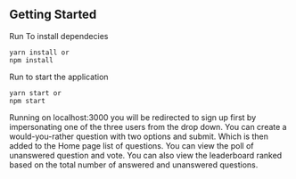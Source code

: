 ## Getting Started

Run To install dependecies
```
yarn install or 
npm install 
```

Run to start the application
```
yarn start or 
npm start
```

Running on localhost:3000 you will be redirected to sign up first by impersonating one of the three users from the drop down. You can create a would-you-rather question with two options and submit. Which is then added to the Home page list of questions. You can view the poll of unanswered question and vote. You can also view the leaderboard ranked based on the total number of answered and unanswered questions.
